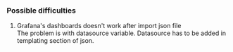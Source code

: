 ### Possible difficulties 
1) Grafana's dashboards doesn't work after import json file    
    The problem is with datasource variable. Datasource has to be added in templating section of json.